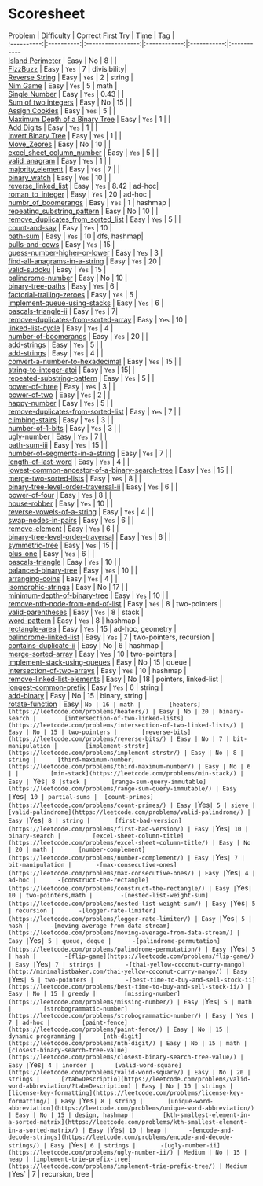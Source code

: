 # Scoresheet				

Problem     | Difficulty | Correct First Try | Time | Tag |		
:----------:|:----------:|:-----------------:|:------------:|:-----------:|:-----------		
 [Island Perimeter](https://leetcode.com/problems/island-perimeter/) | Easy | No | 8 | |		
 [FizzBuzz](https://leetcode.com/problems/fizz-buzz/) | Easy | `Yes` | 7 | divisibility|		
 [Reverse String](https://leetcode.com/problems/reverse-string/) | Easy | `Yes` | 2 | string |		
 [Nim Game](https://leetcode.com/problems/nim-game/) | Easy | `Yes` | 5 | math |		
 [Single Number](https://leetcode.com/problems/single-number/) | Easy | `Yes` | 0.43 | |		
 [Sum of two integers](https://leetcode.com/problems/sum-of-two-integers/) | Easy | No | 15 |  |		
 [Assign Cookies](https://leetcode.com/problems/assign-cookies/) | Easy | `Yes` | 5 |  |		
 [Maximum Depth of a Binary Tree](https://leetcode.com/problems/maximum-depth-of-binary-tree/) | Easy | `Yes` | 1 | |		
 [Add Digits](https://leetcode.com/problems/add-digits/Easy) | Easy | `Yes` | 1 | |		
 [Invert Binary Tree](https://leetcode.com/problems/invert-binary-tree/) | Easy | `Yes` | 1 | |		
 [Move_Zeores](https://leetcode.com/problems/move-zeroes/) | Easy | No | 10 | |		
 [excel_sheet_column_number](https://leetcode.com/problems/excel-sheet-column-number/) | Easy | `Yes` | 5 | |		
 [valid_anagram](https://leetcode.com/problems/valid-anagram/) | Easy | `Yes` | 1 | |		
 [majority_element](https://leetcode.com/problems/majority-element/) | Easy | `Yes` | 7 | |		
 [binary_watch](https://leetcode.com/problems/binary-watch/) | Easy | `Yes` | 10 | |		
 [reverse_linked_list](https://leetcode.com/problems/reverse-linked-list/) | Easy | `Yes` | 8.42 | ad-hoc|		
 [roman_to_integer](https://leetcode.com/problems/roman-to-integer/) | Easy | `Yes` | 20 | ad-hoc |		
 [numbr_of_boomerangs]() | Easy | `Yes` | 1 | hashmap |		
 [repeating_substring_pattern](https://leetcode.com/problems/repeated-substring-pattern/) | Easy | No | 10 | |		
 [remove_duplicates_from_sorted_list](https://leetcode.com/problems/remove-duplicates-from-sorted-list/) | Easy | `Yes` | 5 | |		
 [count-and-say](https://leetcode.com/problems/count-and-say/) | Easy | `Yes` | 10 |		
 [path-sum](https://leetcode.com/problems/path-sum/) | Easy | `Yes` | 10 | dfs, hashmap|		
 [bulls-and-cows](https://leetcode.com/problems/bulls-and-cows/) | Easy | `Yes` | 15 |		
 [guess-number-higher-or-lower](https://leetcode.com/problems/guess-number-higher-or-lower/) | Easy | `Yes` | 3 |		
 [find-all-anagrams-in-a-string](https://leetcode.com/problems/find-all-anagrams-in-a-string/) | Easy | `Yes` | 20 |		
 [valid-sudoku](https://leetcode.com/problems/valid-sudoku/) | Easy | `Yes` | 15 |		
 [palindrome-number](https://leetcode.com/problems/palindrome-number/) | Easy | No | 10 |		
 [binary-tree-paths](https://leetcode.com/problems/binary-tree-paths/) | Easy | `Yes` | 6 |		
 [factorial-trailing-zeroes](https://leetcode.com/problems/factorial-trailing-zeroes/) | Easy | `Yes` | 5 |		
 [implement-queue-using-stacks](https://leetcode.com/problems/implement-queue-using-stacks/) | Easy | `Yes` | 6 |		
 [pascals-triangle-ii](https://leetcode.com/problems/pascals-triangle-ii/) | Easy | `Yes` | 7|		
 [remove-duplicates-from-sorted-array](https://leetcode.com/problems/remove-duplicates-from-sorted-array/) | Easy | `Yes` | 10 |		
 [linked-list-cycle](https://leetcode.com/problems/linked-list-cycle/) | Easy | `Yes` | 4 |		
 [number-of-boomerangs](https://leetcode.com/problems/number-of-boomerangs/) | Easy | `Yes` | 20 | |		
 [add-strings](https://leetcode.com/problems/add-strings/) | Easy | `Yes` | 5 | |		
 [add-strings](https://leetcode.com/problems/add-strings/) | Easy | `Yes` | 4 | |		
 [convert-a-number-to-hexadecimal](https://leetcode.com/problems/convert-a-number-to-hexadecimal/) | Easy | `Yes` | 15 | |		
 [string-to-integer-atoi](https://leetcode.com/problems/string-to-integer-atoi/) | Easy | `Yes` | 15| |		
 [repeated-substring-pattern](https://leetcode.com/problems/repeated-substring-pattern/) | Easy | `Yes` | 5 | |		
 [power-of-three](https://leetcode.com/problems/power-of-three/) | Easy | `Yes` | 3 | |		
 [power-of-two](https://leetcode.com/problems/power-of-two/) | Easy | `Yes` | 2 | |		
 [happy-number](https://leetcode.com/problems/happy-number/) | Easy | `Yes` | 5 | |		
 [remove-duplicates-from-sorted-list](https://leetcode.com/problems/remove-duplicates-from-sorted-list/) | Easy | `Yes` | 7 | |		
 [climbing-stairs](https://leetcode.com/problems/climbing-stairs/) | Easy | `Yes` | 3 | |		
 [number-of-1-bits](https://leetcode.com/problems/number-of-1-bits/) | Easy | `Yes` | 3 | |		
 [ugly-number](https://leetcode.com/problems/ugly-number/) | Easy | `Yes` | 7 | |		
 [path-sum-iii](https://leetcode.com/problems/path-sum-iii/) | Easy | `Yes` | 15 | |		
 [number-of-segments-in-a-string](https://leetcode.com/problems/number-of-segments-in-a-string/) | Easy | `Yes` | 7 | |		
 [length-of-last-word](https://leetcode.com/problems/length-of-last-word/) | Easy | `Yes` | 4 | |		
 [lowest-common-ancestor-of-a-binary-search-tree](https://leetcode.com/problems/lowest-common-ancestor-of-a-binary-search-tree/) | Easy | `Yes` | 15 | |		
 [merge-two-sorted-lists](https://leetcode.com/problems/merge-two-sorted-lists/) | Easy | `Yes` | 8 | |		
 [binary-tree-level-order-traversal-ii](https://leetcode.com/problems/binary-tree-level-order-traversal-ii/) | Easy | `Yes` | 6 | |		
 [power-of-four](https://leetcode.com/problems/power-of-four/) | Easy | `Yes` | 8 | |		
 [house-robber](https://leetcode.com/problems/house-robber/) | Easy | `Yes` | 10 | |		
 [reverse-vowels-of-a-string](https://leetcode.com/problems/reverse-vowels-of-a-string/) | Easy | `Yes` | 4 | |		
 [swap-nodes-in-pairs](https://leetcode.com/problems/swap-nodes-in-pairs/) | Easy | `Yes` | 6 | |		
 [remove-element](https://leetcode.com/problems/remove-element/) | Easy | `Yes` | 6 | |		
 [binary-tree-level-order-traversal](https://leetcode.com/problems/binary-tree-level-order-traversal/) | Easy | `Yes` | 6 | |		
 [symmetric-tree](https://leetcode.com/problems/symmetric-tree/) | Easy | `Yes` | 15 | |		
 [plus-one](https://leetcode.com/problems/plus-one/) | Easy | `Yes` | 6 | |		
 [pascals-triangle](https://leetcode.com/problems/pascals-triangle/) | Easy | `Yes` | 10 | |		
 [balanced-binary-tree](https://leetcode.com/problems/balanced-binary-tree/) | Easy | `Yes` | 10 | |		
 [arranging-coins](https://leetcode.com/problems/arranging-coins/) | Easy | `Yes` | 4 | |		
 [isomorphic-strings](https://leetcode.com/problems/isomorphic-strings/) | Easy | No | 17 | |		
 [minimum-depth-of-binary-tree](https://leetcode.com/problems/minimum-depth-of-binary-tree/) | Easy | `Yes` | 10 | |		
 [remove-nth-node-from-end-of-list](https://leetcode.com/problems/remove-nth-node-from-end-of-list/) | Easy | `Yes` | 8 | two-pointers |		
 [valid-parentheses](https://leetcode.com/problems/valid-parentheses/) | Easy | `Yes` | 8 | stack |		
 [word-pattern](https://leetcode.com/problems/word-pattern/) | Easy | `Yes` | 8 | hashmap |		
 [rectangle-area](https://leetcode.com/problems/rectangle-area/) | Easy | `Yes` | 15 | ad-hoc, geometry |		
 [palindrome-linked-list](https://leetcode.com/problems/palindrome-linked-list/) | Easy | `Yes` | 7 | two-pointers, recursion |		
[contains-duplicate-ii](https://leetcode.com/problems/contains-duplicate-ii/) | Easy | No | 6 | hashmap |		
[merge-sorted-array](https://leetcode.com/problems/merge-sorted-array/) | Easy | `Yes` | 10 | two-pointers |		
[implement-stack-using-queues](https://leetcode.com/problems/implement-stack-using-queues/) | Easy | No | 15 | queue |		
[intersection-of-two-arrays](https://leetcode.com/problems/intersection-of-two-arrays/) | Easy | `Yes` | 10 | hashmap |		
[remove-linked-list-elements](https://leetcode.com/problems/remove-linked-list-elements/) | Easy | No | 18 | pointers, linked-list |		
 [longest-common-prefix](https://leetcode.com/problems/longest-common-prefix/) | Easy | `Yes` | 6 | string |		
 [add-binary](https://leetcode.com/problems/add-binary/) | Easy | No | 15 | binary, string |		
 [rotate-function](https://leetcode.com/problems/rotate-function/) | Easy | `No | 16 | math |		
 [heaters](https://leetcode.com/problems/heaters/) | Easy | No | 20 | binary-search |		
 [intersection-of-two-linked-lists](https://leetcode.com/problems/intersection-of-two-linked-lists/) | Easy | No | 15 | two-pointers |		
 [reverse-bits](https://leetcode.com/problems/reverse-bits/) | Easy | No | 7 | bit-manipulation |		
 [implement-strstr](https://leetcode.com/problems/implement-strstr/) | Easy | No | 8 | string |		
 [third-maximum-number](https://leetcode.com/problems/third-maximum-number/) | Easy | No | 6 | |		
 [min-stack](https://leetcode.com/problems/min-stack/) | Easy | `Yes` | 8 |stack |		
 [range-sum-query-immutable](https://leetcode.com/problems/range-sum-query-immutable/) | Easy | `Yes` | 10 | partial-sums |	
 [count-primes](https://leetcode.com/problems/count-primes/) | Easy | `Yes` | 5 | sieve |		
 [valid-palindrome](https://leetcode.com/problems/valid-palindrome/) | Easy | `Yes` | 8 | string |		
 [first-bad-version](https://leetcode.com/problems/first-bad-version/) | Easy | `Yes` | 10 | binary-search |		
 [excel-sheet-column-title](https://leetcode.com/problems/excel-sheet-column-title/) | Easy | No | 20 | math |		
 [number-complement](https://leetcode.com/problems/number-complement/) | Easy | `Yes` | 7 | bit-manipulation |		
 -[max-consecutive-ones](https://leetcode.com/problems/max-consecutive-ones/) | Easy | `Yes` | 4 | ad-hoc |		
 -[construct-the-rectangle](https://leetcode.com/problems/construct-the-rectangle/) | Easy | `Yes` | 10 | two-pointers,math |		
 -[nested-list-weight-sum](https://leetcode.com/problems/nested-list-weight-sum/) | Easy | `Yes` | 5 | recursion |		
 -[logger-rate-limiter](https://leetcode.com/problems/logger-rate-limiter/) | Easy | `Yes` | 5 | hash |		
 -[moving-average-from-data-stream](https://leetcode.com/problems/moving-average-from-data-stream/) | Easy | `Yes` | 5 | queue, deque |		
 -[palindrome-permutation](https://leetcode.com/problems/palindrome-permutation/) | Easy | `Yes` | 5 | hash |		
 -[flip-game](https://leetcode.com/problems/flip-game/) | Easy | `Yes` | 7 | strings |		
 -[thai-yellow-coconut-curry-mango](http://minimalistbaker.com/thai-yellow-coconut-curry-mango/) | Easy | `Yes` | 5 | two-pointers |		
 -[best-time-to-buy-and-sell-stock-ii](https://leetcode.com/problems/best-time-to-buy-and-sell-stock-ii/) | Easy | No | 15 | greedy |		
 [missing-number](https://leetcode.com/problems/missing-number/) | Easy | `Yes` | 5 | math |		
 [strobogrammatic-number](https://leetcode.com/problems/strobogrammatic-number/) | Easy | Yes | 7 | ad-hoc |		
 [paint-fence](https://leetcode.com/problems/paint-fence/) | Easy | No | 15 | dynamic programming |		
 [nth-digit](https://leetcode.com/problems/nth-digit/) | Easy | No | 15 | math |		
 [closest-binary-search-tree-value](https://leetcode.com/problems/closest-binary-search-tree-value/) | Easy | `Yes` | 4 | inorder |		
 [valid-word-square](https://leetcode.com/problems/valid-word-square/) | Easy | No | 20 | strings |		
 [?tab=Descriptio](https://leetcode.com/problems/valid-word-abbreviation/?tab=Description) | Easy | No | 10 | strings |		
 [license-key-formatting](https://leetcode.com/problems/license-key-formatting/) | Easy | `Yes` | 8 | string |		
 [unique-word-abbreviation](https://leetcode.com/problems/unique-word-abbreviation/) | Easy | No | 15 | design, hashmap |		
 [kth-smallest-element-in-a-sorted-matrix](https://leetcode.com/problems/kth-smallest-element-in-a-sorted-matrix/) | Easy | `Yes` | 10 | heap |		
 -[encode-and-decode-strings](https://leetcode.com/problems/encode-and-decode-strings/) | Easy | `Yes` | 6 | strings |		
 -[ugly-number-ii](https://leetcode.com/problems/ugly-number-ii/) | Medium | No | 15 | heap |
 [implement-trie-prefix-tree](https://leetcode.com/problems/implement-trie-prefix-tree/) | Medium | `Yes` | 7 | recursion, tree |
